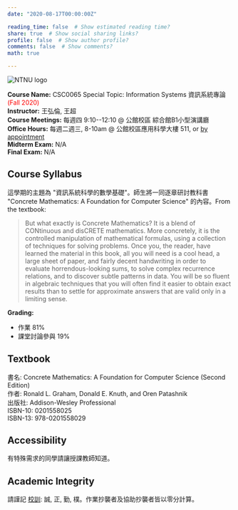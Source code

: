 ```yaml
---
date: "2020-08-17T00:00:00Z"

reading_time: false  # Show estimated reading time?
share: true  # Show social sharing links?
profile: false  # Show author profile?
comments: false  # Show comments?
math: true

---
```

![NTNU logo](../../img/ntnu_logo.png)

**Course Name:** CSC0065 Special Topic: Information Systems  資訊系統專論 <span style="color:red">(Fall 2020)</span>  
**Instructor:** 王弘倫, 王超  
**Course Meetings:** 每週四 9:10--12:10 @ 公館校區 綜合館B1小型演講廳  
**Office Hours:** 每週二週三, 8-10am @ 公館校區應用科學大樓 511, or [by appointment](mailto:cw@ntnu.edu.tw)  
**Midterm Exam:** N/A  
**Final Exam:** N/A  


## Course Syllabus
這學期的主題為 "資訊系統科學的數學基礎"。師生將一同逐章研討教科書 "Concrete Mathematics: A Foundation for Computer Science" 的內容。From the textbook:
> But what exactly is Concrete Mathematics? It is a blend of CONtinuous and disCRETE mathematics. More concretely, it is the controlled manipulation of mathematical formulas, using a collection of techniques for solving problems. Once you, the reader, have learned the material in this book, all you will need is a cool head, a large sheet of paper, and fairly decent handwriting in order to evaluate horrendous-looking sums, to solve complex recurrence relations, and to discover subtle patterns in data. You will be so fluent in algebraic techniques that you will often find it easier to obtain exact results than to settle for approximate answers that are valid only in a limiting sense.

**Grading:**  
* 作業 81%  
* 課堂討論參與 19%

## Textbook

書名: Concrete Mathematics: A Foundation for Computer Science (Second Edition)  
作者: Ronald L. Graham, Donald E. Knuth, and Oren Patashnik  
出版社: Addison-Wesley Professional  
ISBN-10: 0201558025  
ISBN-13: 978-0201558029  


## Accessibility
<a name="integrity"></a>
有特殊需求的同學請讓授課教師知道。

## Academic Integrity
<a name="hw"></a>
請謹記 [校訓](http://archives.lib.ntnu.edu.tw/c2/c2_1.jsp): 誠, 正, 勤, 樸。作業抄襲者及協助抄襲者皆以零分計算。


